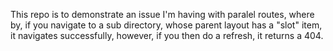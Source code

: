 This repo is to demonstrate an issue I'm having with paralel routes, where by, if you navigate to a sub directory, whose parent layout has a "slot" item, it navigates successfully, however, if you then do a refresh, it returns a 404.
